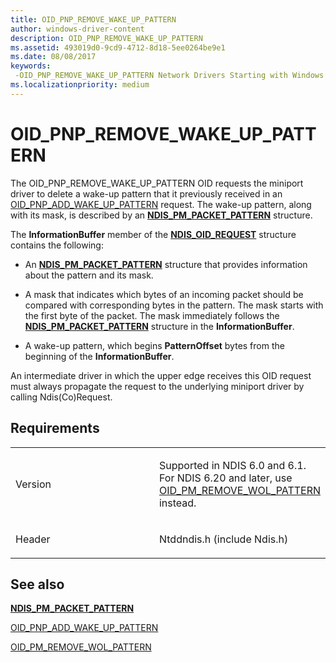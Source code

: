 ```yaml
---
title: OID_PNP_REMOVE_WAKE_UP_PATTERN
author: windows-driver-content
description: OID_PNP_REMOVE_WAKE_UP_PATTERN
ms.assetid: 493019d0-9cd9-4712-8d18-5ee0264be9e1
ms.date: 08/08/2017
keywords: 
 -OID_PNP_REMOVE_WAKE_UP_PATTERN Network Drivers Starting with Windows Vista
ms.localizationpriority: medium
---
```


# OID\_PNP\_REMOVE\_WAKE\_UP\_PATTERN





The OID\_PNP\_REMOVE\_WAKE\_UP\_PATTERN OID requests the miniport driver to delete a wake-up pattern that it previously received in an [OID\_PNP\_ADD\_WAKE\_UP\_PATTERN](oid-pnp-add-wake-up-pattern.md) request. The wake-up pattern, along with its mask, is described by an [**NDIS\_PM\_PACKET\_PATTERN**](https://msdn.microsoft.com/library/windows/hardware/ff566756) structure.

The **InformationBuffer** member of the [**NDIS\_OID\_REQUEST**](https://msdn.microsoft.com/library/windows/hardware/ff566710) structure contains the following:

-   An [**NDIS\_PM\_PACKET\_PATTERN**](https://msdn.microsoft.com/library/windows/hardware/ff566756) structure that provides information about the pattern and its mask.

-   A mask that indicates which bytes of an incoming packet should be compared with corresponding bytes in the pattern. The mask starts with the first byte of the packet. The mask immediately follows the [**NDIS\_PM\_PACKET\_PATTERN**](https://msdn.microsoft.com/library/windows/hardware/ff566756) structure in the **InformationBuffer**.

-   A wake-up pattern, which begins **PatternOffset** bytes from the beginning of the **InformationBuffer**.

An intermediate driver in which the upper edge receives this OID request must always propagate the request to the underlying miniport driver by calling Ndis(Co)Request.

Requirements
------------

<table>
<colgroup>
<col width="50%" />
<col width="50%" />
</colgroup>
<tbody>
<tr class="odd">
<td><p>Version</p></td>
<td><p>Supported in NDIS 6.0 and 6.1. For NDIS 6.20 and later, use <a href="oid-pm-remove-wol-pattern.md" data-raw-source="[OID_PM_REMOVE_WOL_PATTERN](oid-pm-remove-wol-pattern.md)">OID_PM_REMOVE_WOL_PATTERN</a> instead.</p></td>
</tr>
<tr class="even">
<td><p>Header</p></td>
<td>Ntddndis.h (include Ndis.h)</td>
</tr>
</tbody>
</table>

## See also


[**NDIS\_PM\_PACKET\_PATTERN**](https://msdn.microsoft.com/library/windows/hardware/ff566756)

[OID\_PNP\_ADD\_WAKE\_UP\_PATTERN](oid-pnp-add-wake-up-pattern.md)

[OID\_PM\_REMOVE\_WOL\_PATTERN](oid-pm-remove-wol-pattern.md)

 

 




